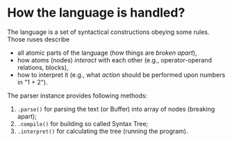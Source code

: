 # How the language is handled?

The language is a set of syntactical constructions obeying some rules. Those ruses describe

- all atomic parts of the language (how things are _broken apart_),
- how atoms (nodes) _interact_ with each other (e.g., operator-operand relations, blocks),
- how to interpret it (e.g., what _action_ should be performed upon numbers in "1 + 2").

The parser instance provides following methods:

1. `.parse()` for parsing the text (or Buffer) into array of nodes (breaking apart);
1. `.compile()` for building so called Syntax Tree;
1. `.interpret()` for calculating the tree (running the program).
